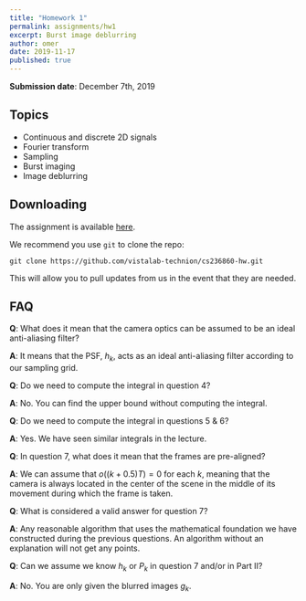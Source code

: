 ```yaml
---
title: "Homework 1"
permalink: assignments/hw1
excerpt: Burst image deblurring
author: omer
date: 2019-11-17
published: true
---
```


**Submission date**: December 7th, 2019

## Topics

- Continuous and discrete 2D signals
- Fourier transform
- Sampling
- Burst imaging
- Image deblurring

## Downloading

The assignment is available
[here](https://github.com/vistalab-technion/cs236860-hw/tree/master/hw1).

We recommend you use `git` to clone the repo:
```shell
git clone https://github.com/vistalab-technion/cs236860-hw.git
```
This will allow you to pull updates from us in the event that they are needed.

## FAQ

**Q**: What does it mean that the camera optics can be assumed to be an ideal anti-aliasing filter?

**A**: It means that the PSF, $h_k$, acts as an ideal anti-aliasing filter according to our sampling grid.


**Q**: Do we need to compute the integral in question 4?

**A**: No. You can find the upper bound without computing the integral.


**Q**: Do we need to compute the integral in questions 5 & 6?

**A**: Yes. We have seen similar integrals in the lecture.


**Q**: In question 7, what does it mean that the frames are pre-aligned?

**A**: We can assume that $o\left(\left(k+0.5\right)T\right)=0$ for each $k$, meaning that the camera is always located in the center of the scene in the middle of its movement during which the frame is taken.


**Q**: What is considered a valid answer for question 7?

**A**: Any reasonable algorithm that uses the mathematical foundation we have constructed during the previous questions. An algorithm without an explanation will not get any points.


**Q**: Can we assume we know $h_k$ or $P_k$ in question 7 and/or in Part II?

**A**: No. You are only given the blurred images $g_k$.
